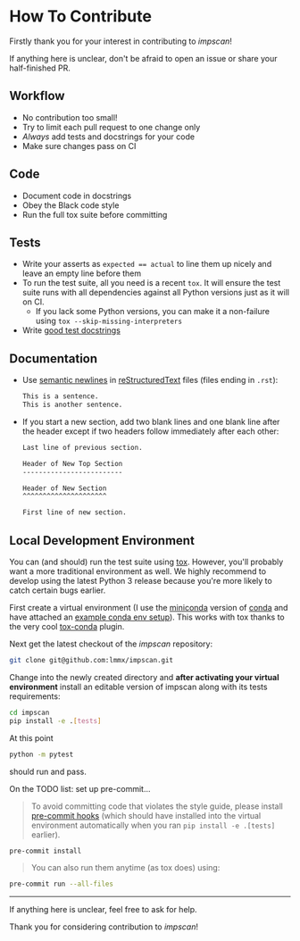 # How To Contribute

Firstly thank you for your interest in contributing to _impscan_!

If anything here is unclear, don't be afraid to open an issue or share your half-finished PR.

## Workflow

- No contribution too small!
- Try to limit each pull request to one change only
- _Always_ add tests and docstrings for your code
- Make sure changes pass on CI

## Code

- Document code in docstrings
- Obey the Black code style
- Run the full tox suite before committing

## Tests

- Write your asserts as `expected == actual` to line them up nicely
  and leave an empty line before them
- To run the test suite, all you need is a recent `tox`.
  It will ensure the test suite runs with all dependencies against all Python versions
  just as it will on CI.
  - If you lack some Python versions, you can make it a non-failure using
    `tox --skip-missing-interpreters`
- Write [good test docstrings](https://jml.io/test-docstrings/)

## Documentation

- Use [semantic newlines](https://rhodesmill.org/brandon/2012/one-sentence-per-line/)
  in [reStructuredText](https://www.sphinx-doc.org/en/master/usage/restructuredtext/basics.html)
  files (files ending in `.rst`):

  ```rst
  This is a sentence.
  This is another sentence.
  ```

- If you start a new section, add two blank lines and one blank line after the header except if two
  headers follow immediately after each other:

  ```rst
  Last line of previous section.

  Header of New Top Section
  -------------------------

  Header of New Section
  ^^^^^^^^^^^^^^^^^^^^^

  First line of new section.
  ```

## Local Development Environment

You can (and should) run the test suite using [tox](https://tox.readthedocs.io/).
However, you'll probably want a more traditional environment as well.
We highly recommend to develop using the latest Python 3 release because you're more likely
to catch certain bugs earlier.

First create a virtual environment (I use the [miniconda](https://docs.conda.io/en/latest/miniconda.html)
version of [conda](https://anaconda.org/) and have attached an
[example conda env setup](docs/CONDA_SETUP.md)). This works with tox thanks to the
very cool [tox-conda](https://github.com/tox-dev/tox-conda) plugin.

Next get the latest checkout of the _impscan_ repository:

```sh
git clone git@github.com:lmmx/impscan.git
```

Change into the newly created directory and **after activating your virtual environment**
install an editable version of impscan along with its tests requirements:

```sh
cd impscan
pip install -e .[tests]
```

At this point

```sh
python -m pytest
```

should run and pass.

On the TODO list: set up pre-commit...

> To avoid committing code that violates the style guide, please install
> [pre-commit hooks](https://pre-commit.com/) (which should have installed into the virtual
> environment automatically when you ran `pip install -e .[tests]` earlier).

```sh
pre-commit install
```

> You can also run them anytime (as tox does) using:

```sh
pre-commit run --all-files
```

---

If anything here is unclear, feel free to ask for help.

Thank you for considering contribution to _impscan_!

